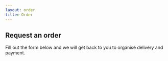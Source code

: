 ```yaml
---
layout: order
title: Order
---
```


## Request an order

Fill out the form below and we will get back to you to organise delivery and payment.
